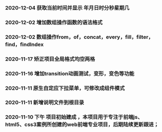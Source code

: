 ### 2020-12-04 获取当前时间并显示 年月日时分秒星期几

### 2020-12-02 增加数组操作函数的语法格式

### 2020-12-02 数组操作from，of，concat，every，fill，filter，find，findIndex

### 2020-11-17 矫正项目全局格式均空两格

### 2020-11-16 增加transition动画测试，变形，变色等功能

### 2020-11-11 原生自定应下拉菜单，可修改成组件模式

### 2020-11-11 新增说明文件到根目录   

### 2020-11-10 下午 项目初始建成 ，本项目用于专注于前端js、html5、css3案例所创建的web前端专业项目，后期陆续更新跟进；

